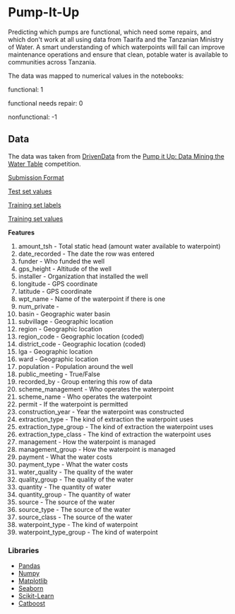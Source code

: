 # Pump-It-Up
Predicting which pumps are functional, which need some repairs, and which don't work at all using data from Taarifa and the Tanzanian Ministry of Water. A smart understanding of which waterpoints will fail can improve maintenance operations and ensure that clean, potable water is available to communities across Tanzania. 

The data was mapped to numerical values in the notebooks:

functional: 1

functional needs repair: 0

nonfunctional: -1


## Data

The data was taken from [DrivenData](drivendata.org) from the [Pump it Up: Data Mining the Water Table](https://www.drivendata.org/competitions/7/pump-it-up-data-mining-the-water-table/) competition.

[Submission Format](https://s3.amazonaws.com/drivendata/data/7/public/SubmissionFormat.csv)

[Test set values](https://s3.amazonaws.com/drivendata/data/7/public/702ddfc5-68cd-4d1d-a0de-f5f566f76d91.csv)

[Training set labels](https://s3.amazonaws.com/drivendata/data/7/public/0bf8bc6e-30d0-4c50-956a-603fc693d966.csv)

[Training set values](https://s3.amazonaws.com/drivendata/data/7/public/4910797b-ee55-40a7-8668-10efd5c1b960.csv)

**Features**
1) amount_tsh - Total static head (amount water available to waterpoint)
2) date_recorded - The date the row was entered
3) funder - Who funded the well
4) gps_height - Altitude of the well
5) installer - Organization that installed the well
6) longitude - GPS coordinate
7) latitude - GPS coordinate
8) wpt_name - Name of the waterpoint if there is one
9) num_private -
10) basin - Geographic water basin
11) subvillage - Geographic location
12) region - Geographic location
13) region_code - Geographic location (coded)
14) district_code - Geographic location (coded)
15) lga - Geographic location
16) ward - Geographic location
17) population - Population around the well
18) public_meeting - True/False
19) recorded_by - Group entering this row of data
20) scheme_management - Who operates the waterpoint
21) scheme_name - Who operates the waterpoint
22) permit - If the waterpoint is permitted
23) construction_year - Year the waterpoint was constructed
24) extraction_type - The kind of extraction the waterpoint uses
25) extraction_type_group - The kind of extraction the waterpoint uses
26) extraction_type_class - The kind of extraction the waterpoint uses
27) management - How the waterpoint is managed
28) management_group - How the waterpoint is managed
29) payment - What the water costs
30) payment_type - What the water costs
31) water_quality - The quality of the water
32) quality_group - The quality of the water
33) quantity - The quantity of water
34) quantity_group - The quantity of water
35) source - The source of the water
36) source_type - The source of the water
37) source_class - The source of the water
38) waterpoint_type - The kind of waterpoint
39) waterpoint_type_group - The kind of waterpoint


### Libraries
- [Pandas](https://github.com/pandas-dev/pandas)
- [Numpy](https://github.com/numpy/numpy)
- [Matplotlib](https://github.com/matplotlib/matplotlib)
- [Seaborn](https://github.com/mwaskom/seaborn)
- [Scikit-Learn](https://github.com/scikit-learn/scikit-learn)
- [Catboost](https://github.com/catboost/catboost)
